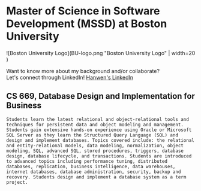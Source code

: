 # Master of Science in Software Development (MSSD) at Boston University

![Boston University Logo](BU-logo.png "Boston University Logo" | width=20 )

Want to know more about my background and/or collaborate?\
Let's connect through LinkedIn!
[Hanwen's LinkedIn](https://www.linkedin.com/in/hanwenzhang123)

## CS 669, Database Design and Implementation for Business
`Students learn the latest relational and object-relational tools and techniques for persistent data and
object modeling and management. Students gain extensive hands-on experience using Oracle or
Microsoft SQL Server as they learn the Structured Query Language (SQL) and design and implement
databases. Topics covered include: the relational and entity-relational models, data modeling,
normalization, object modeling, SQL, advanced SQL, stored procedures, triggers, database design,
database lifecycle, and transactions. Students are introduced to advanced topics including performance
tuning, distributed databases, replication, business intelligence, data warehouses, internet databases,
database administration, security, backup and recovery. Students design and implement a database
system as a term project. `
